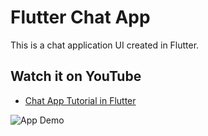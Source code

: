 # Flutter Chat App

This is a chat application UI created in Flutter.

## Watch it on YouTube
- [Chat App Tutorial in Flutter](https://youtu.be/aPxby9OgVVM)

![App Demo](./chat-app-demo.gif)
